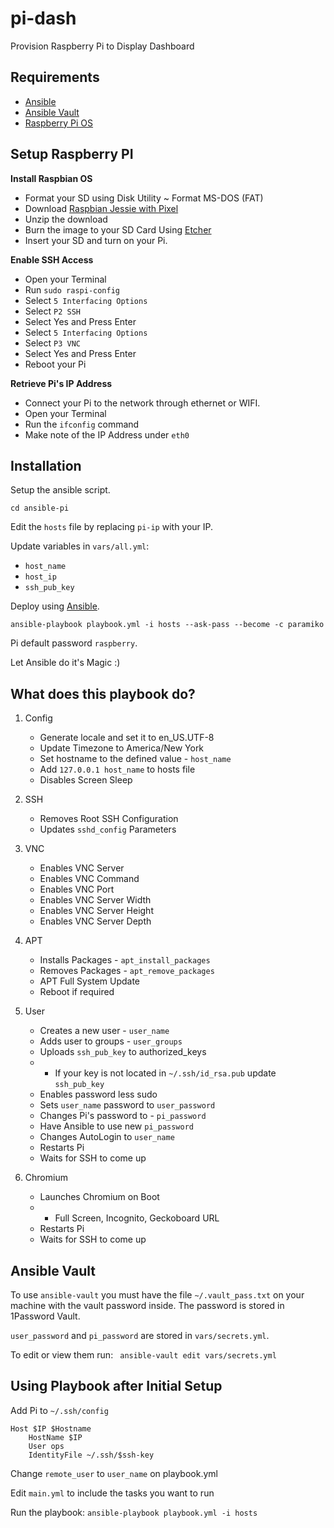 # pi-dash

Provision Raspberry Pi to Display Dashboard

## Requirements

* [Ansible](http://www.ansible.com/)
* [Ansible Vault](https://docs.ansible.com/ansible/latest/user_guide/vault.html)
* [Raspberry Pi OS](https://www.raspberrypi.org/downloads/raspberry-pi-os/)


## Setup Raspberry PI

**Install Raspbian OS**

* Format your SD using Disk Utility ~ Format MS-DOS (FAT)
* Download [Raspbian Jessie with Pixel](https://downloads.raspberrypi.org/raspbian_latest)
* Unzip the download
* Burn the image to your SD Card Using [Etcher](https://etcher.io/)
* Insert your SD and turn on your Pi.

**Enable SSH Access**

* Open your Terminal
* Run `sudo raspi-config`
* Select `5 Interfacing Options`
* Select `P2 SSH`
* Select Yes and Press Enter
* Select `5 Interfacing Options`
* Select `P3 VNC`
* Select Yes and Press Enter
* Reboot your Pi

**Retrieve Pi's IP Address**

* Connect your Pi to the network through ethernet or WIFI.
* Open your Terminal
* Run the `ifconfig` command
* Make note of the IP Address under `eth0`

## Installation

Setup the ansible script.

```
cd ansible-pi
```

Edit the `hosts` file by replacing `pi-ip` with your IP.

Update variables in `vars/all.yml`:

* `host_name`
* `host_ip`
* `ssh_pub_key`

Deploy using [Ansible](http://www.ansible.com).

```
ansible-playbook playbook.yml -i hosts --ask-pass --become -c paramiko
```
Pi default password `raspberry`.

Let Ansible do it's Magic :)

## What does this playbook do?
1. Config
    - Generate locale and set it to en_US.UTF-8
    - Update Timezone to America/New York
    - Set hostname to the defined value - `host_name`
    - Add `127.0.0.1 host_name` to hosts file
    - Disables Screen Sleep

2. SSH
    - Removes Root SSH Configuration
    - Updates `sshd_config` Parameters

3. VNC
    - Enables VNC Server
    - Enables VNC Command
    - Enables VNC Port
    - Enables VNC Server Width
    - Enables VNC Server Height
    - Enables VNC Server Depth

4. APT
    - Installs Packages - `apt_install_packages`
    - Removes Packages - `apt_remove_packages`
    - APT Full System Update
    - Reboot if required

5. User
    - Creates a new user - `user_name`
    - Adds user to groups - `user_groups`
    - Uploads `ssh_pub_key` to authorized_keys
    - * If your key is not located in `~/.ssh/id_rsa.pub` update `ssh_pub_key`
    - Enables password less sudo
    - Sets `user_name` password to `user_password`
    - Changes Pi's password to - `pi_password`
    - Have Ansible to use new `pi_password`
    - Changes AutoLogin to `user_name`
    - Restarts Pi
    - Waits for SSH to come up

6. Chromium
    - Launches Chromium on Boot
    - * Full Screen, Incognito, Geckoboard URL
    - Restarts Pi
    - Waits for SSH to come up


## Ansible Vault

To use `ansible-vault` you must have the file `~/.vault_pass.txt` on your machine with the vault password inside. The password is stored in 1Password Vault.

`user_password` and `pi_password` are stored in `vars/secrets.yml`.

To edit or view them run:  ``` ansible-vault edit vars/secrets.yml```

## Using Playbook after Initial Setup

Add Pi to `~/.ssh/config`

```
Host $IP $Hostname
    HostName $IP
    User ops
    IdentityFile ~/.ssh/$ssh-key
```
Change `remote_user` to `user_name` on playbook.yml

Edit `main.yml` to include the tasks you want to run

Run the playbook:
`ansible-playbook playbook.yml -i hosts`
